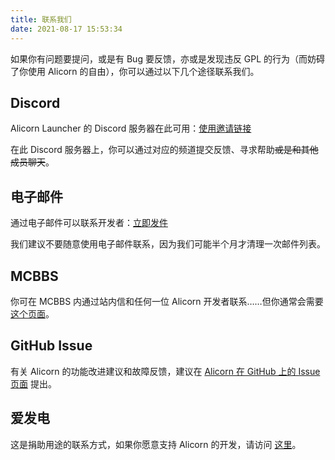 ```yaml
---
title: 联系我们
date: 2021-08-17 15:53:34
---
```


如果你有问题要提问，或是有 Bug 要反馈，亦或是发现违反 GPL 的行为（而妨碍了你使用 Alicorn 的自由），你可以通过以下几个途径联系我们。

## Discord

Alicorn Launcher 的 Discord 服务器在此可用：[使用邀请链接](https://discord.gg/U65qPAt8GW)

在此 Discord 服务器上，你可以通过对应的频道提交反馈、寻求帮助~~或是和其他成员聊天~~。

## 电子邮件

通过电子邮件可以联系开发者：[立即发件](mailto:thatrarityeg@hotmail.com)

我们建议不要随意使用电子邮件联系，因为我们可能半个月才清理一次邮件列表。

## MCBBS

你可在 MCBBS 内通过站内信和任何一位 Alicorn 开发者联系……但你通常会需要[这个页面](https://www.mcbbs.net/home.php?mod=space&uid=3281025)。

## GitHub Issue

有关 Alicorn 的功能改进建议和故障反馈，建议在 [Alicorn 在 GitHub 上的 Issue 页面](https://github.com/Andy-K-Sparklight/Alicorn/issues) 提出。

## 爱发电

这是捐助用途的联系方式，如果你愿意支持 Alicorn 的开发，请访问 [这里](http://afdian.net/@rarityegmc)。
